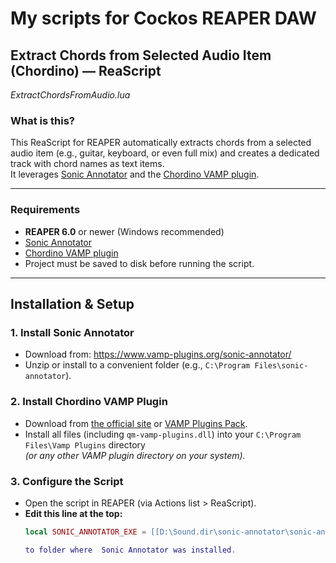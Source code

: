 # My scripts for Cockos REAPER DAW

## Extract Chords from Selected Audio Item (Chordino) — ReaScript

*ExtractChordsFromAudio.lua*

### What is this?

This ReaScript for REAPER automatically extracts chords from a selected audio item (e.g., guitar, keyboard, or even full mix) and creates a dedicated track with chord names as text items.  
It leverages [Sonic Annotator](https://www.vamp-plugins.org/sonic-annotator/) and the [Chordino VAMP plugin](https://www.vamp-plugins.org/plugin-doc/qm-vamp-plugins.html#id6).

---


### Requirements

- **REAPER 6.0** or newer (Windows recommended)
- [Sonic Annotator](https://www.vamp-plugins.org/sonic-annotator/)  
- [Chordino VAMP plugin](https://github.com/tonalities/Chordino)  
- Project must be saved to disk before running the script.

---

## Installation & Setup

### 1. Install Sonic Annotator

- Download from: https://www.vamp-plugins.org/sonic-annotator/
- Unzip or install to a convenient folder (e.g., `C:\Program Files\sonic-annotator`).

### 2. Install Chordino VAMP Plugin

- Download from [the official site](https://github.com/tonalities/Chordino) or [VAMP Plugins Pack](https://code.soundsoftware.ac.uk/attachments/download/2863/Vamp%20Plugin%20Pack%20Installer%202.0.exe).
- Install all files (including `qm-vamp-plugins.dll`) into your `C:\Program Files\Vamp Plugins` directory  
  *(or any other VAMP plugin directory on your system).*

### 3. Configure the Script

- Open the script in REAPER (via Actions list > ReaScript).
- **Edit this line at the top:**
  ```lua
  local SONIC_ANNOTATOR_EXE = [[D:\Sound.dir\sonic-annotator\sonic-annotator.exe]]

  to folder where  Sonic Annotator was installed.


